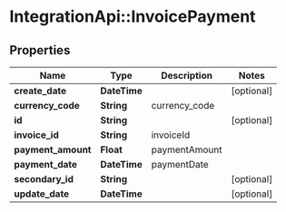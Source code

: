 # IntegrationApi::InvoicePayment

## Properties
Name | Type | Description | Notes
------------ | ------------- | ------------- | -------------
**create_date** | **DateTime** |  | [optional] 
**currency_code** | **String** | currency_code | 
**id** | **String** |  | [optional] 
**invoice_id** | **String** | invoiceId | 
**payment_amount** | **Float** | paymentAmount | 
**payment_date** | **DateTime** | paymentDate | 
**secondary_id** | **String** |  | [optional] 
**update_date** | **DateTime** |  | [optional] 


